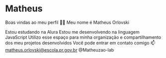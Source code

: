 # Matheus
Boas vindas ao meu perfil 💙💙
Meu nome é Matheus Orlovski

Estou estudando na Alura
Estou me desenvolvendo na linguagem JavaScript
Utilizo esse espaço para minha organização e compartilhamento dos meu projetos desenvolvidos
Você pode entrar em contato comigo 📫
matheus.orlovski@escola.pr.gov.br
@Matheuzao-lab
